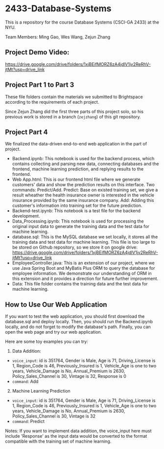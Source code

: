 # 2433-Database-Systems
This is a repository for the course Database Systems (CSCI-GA 2433) at the NYU.

Team Members: Ming Gao, Wes Wang, Zejun Zhang

## Project Demo Video: 
https://drive.google.com/drive/folders/1xjBEifMORZ6zA4jdlV1jv2ReRhV-jtMt?usp=drive_link

## Project Part 1 to Part 3
These file folders contain the materials we submitted to Brightspace according to the requirements of each project.

Since Zejun Zhang did the first three parts of this project solo, so his previous work is stored in a branch (`zejzhang`) of this git repository. 

## Project Part 4
We finalized the data-driven end-to-end web application in the part of project.

- Backend.ipynb: This notebook is used for the backend process, which contains collecting and parsing new data, connecting databases and the frontend, machine learning prediction, and replying results to the frontend.
- Web App.html: This is our frontend html file where we generate customers' data and show the prediction results on this interface. Two commands: Predict/Add. Predict: Base on existed training set, we give a result wheather the health insurance owner is interested in the vehicle insurance provided by the same insurance company. Add: Adding this customer's information into training set for the future prediction.
- Backend-test.ipynb: This notebook is a test file for the backend development.
- Data_Processing.ipynb: This notebook is used for processing the original input data to generate the training data and the test data for machine learning.
- database.sql: This is the MySQL database we set locally, it stores all the training data and test data for machine learning. This file is too large to be stored on Github repository, so we store it on google drive: https://drive.google.com/drive/folders/1xjBEifMORZ6zA4jdlV1jv2ReRhV-jtMt?usp=drive_link
- EmployeeController.java: This is an extension of our project, where we use Java Spring Boot and MyBatis Plus ORM to query the database for employee information. We demonstrate our understanding of ORM in this extension and it provides a direction for future further improvement.
- Data: This file folder contains the training data and the test data for machine learning.

## How to Use Our Web Application
If you want to test the web application, you should first download the database.sql and deploy locally. Then, you should run the Backend.ipynb locally, and do not forget to modify the database's path. Finally, you can open the web page and try our web application.

Here are some toy examples you can try:

1. Data Addition:
- `voice_input`: id is 351764, Gender is Male, Age is 71, Driving_License is 1, Region_Code is 46, Previously_Insured is 1, Vehicle_Age is one to two years, Vehicle_Damage is No, Annual_Premium is 2630, Policy_Sales_Channel is 30, Vintage is 32, Response is 0
- `command`: Add

2. Machine Learning Prediction
-  `voice_input`: id is 351764, Gender is Male, Age is 71, Driving_License is 1, Region_Code is 46, Previously_Insured is 1, Vehicle_Age is one to two years, Vehicle_Damage is No, Annual_Premium is 2630, Policy_Sales_Channel is 30, Vintage is 32
- `command`: Predict

Notes: If you want to implement data addition, the voice_input here must include 'Response' as the input data would be converted to the format compatible with the training set of machine learning.
